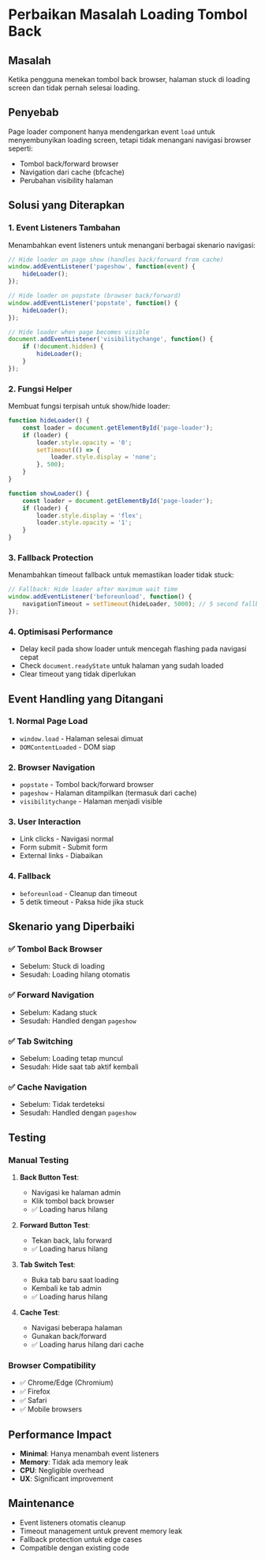 # Perbaikan Masalah Loading Tombol Back

## Masalah
Ketika pengguna menekan tombol back browser, halaman stuck di loading screen dan tidak pernah selesai loading.

## Penyebab
Page loader component hanya mendengarkan event `load` untuk menyembunyikan loading screen, tetapi tidak menangani navigasi browser seperti:
- Tombol back/forward browser
- Navigation dari cache (bfcache)
- Perubahan visibility halaman

## Solusi yang Diterapkan

### 1. **Event Listeners Tambahan**
Menambahkan event listeners untuk menangani berbagai skenario navigasi:

```javascript
// Hide loader on page show (handles back/forward from cache)
window.addEventListener('pageshow', function(event) {
    hideLoader();
});

// Hide loader on popstate (browser back/forward)
window.addEventListener('popstate', function() {
    hideLoader();
});

// Hide loader when page becomes visible
document.addEventListener('visibilitychange', function() {
    if (!document.hidden) {
        hideLoader();
    }
});
```

### 2. **Fungsi Helper**
Membuat fungsi terpisah untuk show/hide loader:

```javascript
function hideLoader() {
    const loader = document.getElementById('page-loader');
    if (loader) {
        loader.style.opacity = '0';
        setTimeout(() => {
            loader.style.display = 'none';
        }, 500);
    }
}

function showLoader() {
    const loader = document.getElementById('page-loader');
    if (loader) {
        loader.style.display = 'flex';
        loader.style.opacity = '1';
    }
}
```

### 3. **Fallback Protection**
Menambahkan timeout fallback untuk memastikan loader tidak stuck:

```javascript
// Fallback: Hide loader after maximum wait time
window.addEventListener('beforeunload', function() {
    navigationTimeout = setTimeout(hideLoader, 5000); // 5 second fallback
});
```

### 4. **Optimisasi Performance**
- Delay kecil pada show loader untuk mencegah flashing pada navigasi cepat
- Check `document.readyState` untuk halaman yang sudah loaded
- Clear timeout yang tidak diperlukan

## Event Handling yang Ditangani

### 1. **Normal Page Load**
- `window.load` - Halaman selesai dimuat
- `DOMContentLoaded` - DOM siap

### 2. **Browser Navigation**
- `popstate` - Tombol back/forward browser
- `pageshow` - Halaman ditampilkan (termasuk dari cache)
- `visibilitychange` - Halaman menjadi visible

### 3. **User Interaction**
- Link clicks - Navigasi normal
- Form submit - Submit form
- External links - Diabaikan

### 4. **Fallback**
- `beforeunload` - Cleanup dan timeout
- 5 detik timeout - Paksa hide jika stuck

## Skenario yang Diperbaiki

### ✅ **Tombol Back Browser**
- Sebelum: Stuck di loading
- Sesudah: Loading hilang otomatis

### ✅ **Forward Navigation**
- Sebelum: Kadang stuck
- Sesudah: Handled dengan `pageshow`

### ✅ **Tab Switching**
- Sebelum: Loading tetap muncul
- Sesudah: Hide saat tab aktif kembali

### ✅ **Cache Navigation**
- Sebelum: Tidak terdeteksi
- Sesudah: Handled dengan `pageshow`

## Testing

### Manual Testing
1. **Back Button Test**:
   - Navigasi ke halaman admin
   - Klik tombol back browser
   - ✅ Loading harus hilang

2. **Forward Button Test**:
   - Tekan back, lalu forward
   - ✅ Loading harus hilang

3. **Tab Switch Test**:
   - Buka tab baru saat loading
   - Kembali ke tab admin
   - ✅ Loading harus hilang

4. **Cache Test**:
   - Navigasi beberapa halaman
   - Gunakan back/forward
   - ✅ Loading harus hilang dari cache

### Browser Compatibility
- ✅ Chrome/Edge (Chromium)
- ✅ Firefox
- ✅ Safari
- ✅ Mobile browsers

## Performance Impact
- **Minimal**: Hanya menambah event listeners
- **Memory**: Tidak ada memory leak
- **CPU**: Negligible overhead
- **UX**: Significant improvement

## Maintenance
- Event listeners otomatis cleanup
- Timeout management untuk prevent memory leak
- Fallback protection untuk edge cases
- Compatible dengan existing code